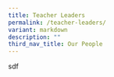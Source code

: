 ```yaml
---
title: Teacher Leaders
permalink: /teacher-leaders/
variant: markdown
description: ""
third_nav_title: Our People
---
```

<p>sdf</p>